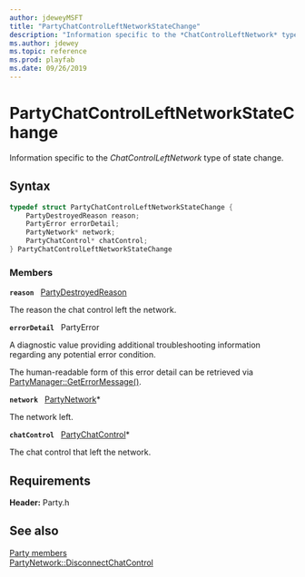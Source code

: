 ```yaml
---
author: jdeweyMSFT
title: "PartyChatControlLeftNetworkStateChange"
description: "Information specific to the *ChatControlLeftNetwork* type of state change."
ms.author: jdewey
ms.topic: reference
ms.prod: playfab
ms.date: 09/26/2019
---
```


# PartyChatControlLeftNetworkStateChange  

Information specific to the *ChatControlLeftNetwork* type of state change.  

## Syntax  
  
```cpp
typedef struct PartyChatControlLeftNetworkStateChange {  
    PartyDestroyedReason reason;  
    PartyError errorDetail;  
    PartyNetwork* network;  
    PartyChatControl* chatControl;  
} PartyChatControlLeftNetworkStateChange  
```
  
### Members  
  
**`reason`** &nbsp; [PartyDestroyedReason](../enums/partydestroyedreason.md)  
  
The reason the chat control left the network.
  
**`errorDetail`** &nbsp; PartyError  
  
A diagnostic value providing additional troubleshooting information regarding any potential error condition.
  
The human-readable form of this error detail can be retrieved via [PartyManager::GetErrorMessage()](../classes/PartyManager/methods/partymanager_geterrormessage.md).
  
**`network`** &nbsp; [PartyNetwork](../classes/PartyNetwork/partynetwork.md)*  
  
The network left.
  
**`chatControl`** &nbsp; [PartyChatControl](../classes/PartyChatControl/partychatcontrol.md)*  
  
The chat control that left the network.
  
  
## Requirements  
  
**Header:** Party.h
  
## See also  
[Party members](../party_members.md)  
[PartyNetwork::DisconnectChatControl](../classes/PartyNetwork/methods/partynetwork_disconnectchatcontrol.md)
  
  
